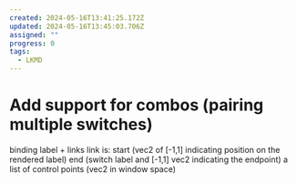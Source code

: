 ```yaml
---
created: 2024-05-16T13:41:25.172Z
updated: 2024-05-16T13:45:03.706Z
assigned: ""
progress: 0
tags:
  - LKMD
---
```


# Add support for combos (pairing multiple switches)

binding label + links
link is:
	start (vec2 of [-1,1] indicating position on the rendered label)
	end (switch label and [-1,1] vec2 indicating the endpoint)
	a list of control points (vec2 in window space)
